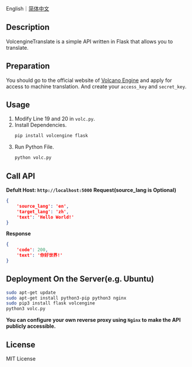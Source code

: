 <!--
 * @Author: Vincent Young
 * @Date: 2022-07-28 02:44:58
 * @LastEditors: Vincent Young
 * @LastEditTime: 2022-07-28 03:00:51
 * @FilePath: /VolcengineTranslate/README.md
 * @Telegram: https://t.me/missuo
 * 
 * Copyright © 2022 by Vincent, All Rights Reserved. 
-->
English｜[简体中文](https://github.com/missuo/VolcengineTranslate/blob/master/README_CN.md)

## Description
VolcengineTranslate is a simple API written in Flask that allows you to translate.

## Preparation
You should go to the official website of [Volcano Engine](https://www.volcengine.com/product/machine-translation) and apply for access to machine translation. And create your `access_key` and `secret_key`.

## Usage
1. Modify Line 19 and 20 in `volc.py`.
2. Install Dependencies.
    ```bash
    pip install volcengine flask
    ```
3. Run Python File.
    ```bash
    python volc.py
    ```

## Call API
**Defult Host: `http://localhost:5000`** 
**Request(source_lang is Optional)**
```json
{
    'source_lang': 'en',
    'target_lang': 'zh',
    'text': 'Hello World!'  
}
```
**Response**
```json
{
    'code': 200,
    'text': '你好世界!'
}
```

## Deployment On the Server(e.g. Ubuntu)
```bash
sudo apt-get update
sudo apt-get install python3-pip python3 nginx
sudo pip3 install flask volcengine
python3 volc.py
```
**You can configure your own reverse proxy using `Nginx` to make the API publicly accessible.**

## License
MIT License



